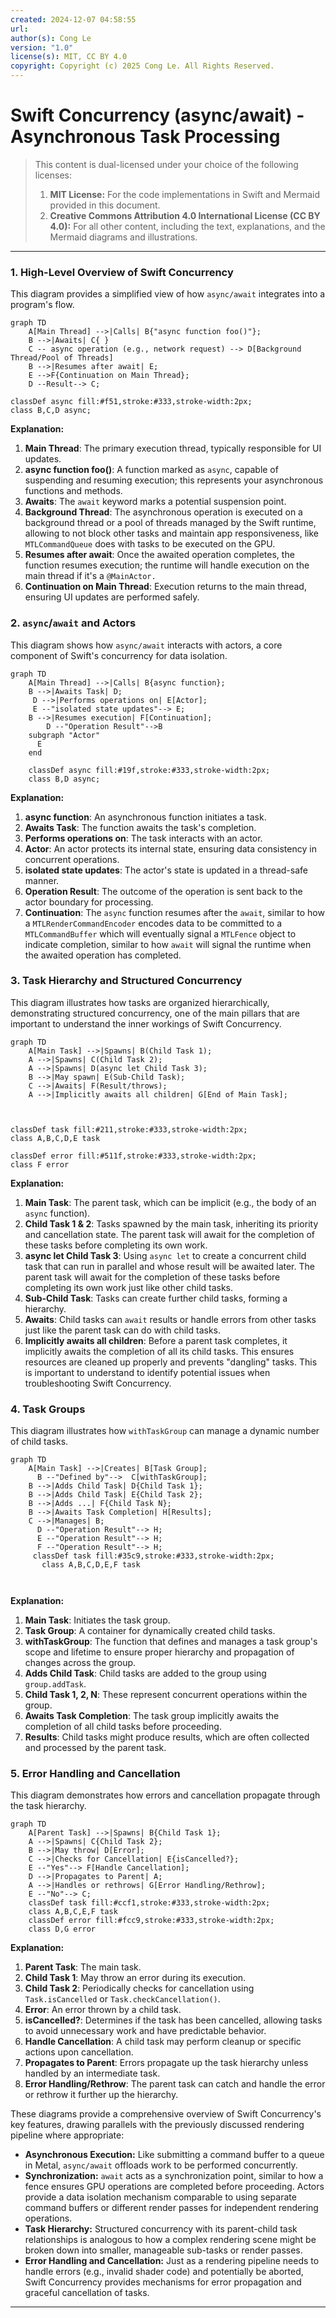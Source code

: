 ```yaml
---
created: 2024-12-07 04:58:55
url:
author(s): Cong Le
version: "1.0"
license(s): MIT, CC BY 4.0
copyright: Copyright (c) 2025 Cong Le. All Rights Reserved.
---
```


# Swift Concurrency (async/await) - Asynchronous Task Processing
> This content is dual-licensed under your choice of the following licenses:
> 1.  **MIT License:** For the code implementations in Swift and Mermaid provided in this document.
> 2.  **Creative Commons Attribution 4.0 International License (CC BY 4.0):** For all other content, including the text, explanations, and the Mermaid diagrams and illustrations.

---

### 1. High-Level Overview of Swift Concurrency

This diagram provides a simplified view of how `async/await` integrates into a program's flow.

```mermaid
graph TD
    A[Main Thread] -->|Calls| B{"async function foo()"};
    B -->|Awaits| C{ }
    C -- async operation (e.g., network request) --> D[Background Thread/Pool of Threads]
    B -->|Resumes after await| E;
    E -->F{Continuation on Main Thread};
    D --Result--> C;
  
classDef async fill:#f51,stroke:#333,stroke-width:2px;
class B,C,D async;

```

**Explanation:**

1. **Main Thread**: The primary execution thread, typically responsible for UI updates.
2. **async function foo()**: A function marked as `async`, capable of suspending and resuming execution; this represents your asynchronous functions and methods.
3. **Awaits**: The `await` keyword marks a potential suspension point.
4. **Background Thread**: The asynchronous operation is executed on a background thread or a pool of threads managed by the Swift runtime, allowing to not block other tasks and maintain app responsiveness, like `MTLCommandQueue` does with tasks to be executed on the GPU.
5. **Resumes after await**: Once the awaited operation completes, the function resumes execution; the runtime will handle execution on the main thread if it's a `@MainActor.`
6. **Continuation on Main Thread**: Execution returns to the main thread, ensuring UI updates are performed safely.

### 2. `async`/`await` and Actors

This diagram shows how `async/await` interacts with actors, a core component of Swift's concurrency for data isolation.

```mermaid
graph TD
    A[Main Thread] -->|Calls| B{async function};
    B -->|Awaits Task| D;
     D -->|Performs operations on| E[Actor];
     E --"isolated state updates"--> E;
    B -->|Resumes execution| F[Continuation];
        D --"Operation Result"-->B
    subgraph "Actor"
      E
    end

    classDef async fill:#19f,stroke:#333,stroke-width:2px;
    class B,D async;

```

**Explanation:**

1. **async function**: An asynchronous function initiates a task.
2. **Awaits Task**: The function awaits the task's completion.
3. **Performs operations on**: The task interacts with an actor.
4. **Actor**: An actor protects its internal state, ensuring data consistency in concurrent operations.
5. **isolated state updates**: The actor's state is updated in a thread-safe manner.
6. **Operation Result**: The outcome of the operation is sent back to the actor boundary for processing.
7. **Continuation**: The `async` function resumes after the `await`, similar to how a `MTLRenderCommandEncoder` encodes data to be committed to a `MTLCommandBuffer` which will eventually signal a `MTLFence` object to indicate completion, similar to how `await` will signal the runtime when the awaited operation has completed.

### 3. Task Hierarchy and Structured Concurrency

This diagram illustrates how tasks are organized hierarchically, demonstrating structured concurrency, one of the main pillars that are important to understand the inner workings of Swift Concurrency.

```mermaid
graph TD
    A[Main Task] -->|Spawns| B(Child Task 1);
    A -->|Spawns| C(Child Task 2);
    A -->|Spawns| D(async let Child Task 3);
    B -->|May spawn| E(Sub-Child Task);
    C -->|Awaits| F(Result/throws);
    A -->|Implicitly awaits all children| G[End of Main Task];
     
    
    
classDef task fill:#211,stroke:#333,stroke-width:2px;
class A,B,C,D,E task

classDef error fill:#511f,stroke:#333,stroke-width:2px;
class F error

```

**Explanation:**

1. **Main Task**: The parent task, which can be implicit (e.g., the body of an `async` function).
2. **Child Task 1 & 2**: Tasks spawned by the main task, inheriting its priority and cancellation state. The parent task will await for the completion of these tasks before completing its own work.
3. **async let Child Task 3**:  Using `async let` to create a concurrent child task that can run in parallel and whose result will be awaited later. The parent task will await for the completion of these tasks before completing its own work just like other child tasks.
4. **Sub-Child Task**: Tasks can create further child tasks, forming a hierarchy.
5. **Awaits**: Child tasks can `await` results or handle errors from other tasks just like the parent task can do with child tasks.
6. **Implicitly awaits all children**: Before a parent task completes, it implicitly awaits the completion of all its child tasks. This ensures resources are cleaned up properly and prevents "dangling" tasks. This is important to understand to identify potential issues when troubleshooting Swift Concurrency.

### 4. Task Groups

This diagram illustrates how `withTaskGroup` can manage a dynamic number of child tasks.

```mermaid
graph TD
    A[Main Task] -->|Creates| B[Task Group];
      B --"Defined by"-->  C[withTaskGroup];
    B -->|Adds Child Task| D{Child Task 1};
    B -->|Adds Child Task| E{Child Task 2};
    B -->|Adds ...| F{Child Task N};
    B -->|Awaits Task Completion| H[Results];
    C -->|Manages| B;
      D --"Operation Result"--> H;
      E --"Operation Result"--> H;
      F --"Operation Result"--> H;
     classDef task fill:#35c9,stroke:#333,stroke-width:2px;
       class A,B,C,D,E,F task

   
```

**Explanation:**

1. **Main Task**: Initiates the task group.
2. **Task Group**: A container for dynamically created child tasks.
3. **withTaskGroup**: The function that defines and manages a task group's scope and lifetime to ensure proper hierarchy and propagation of changes across the group.
4. **Adds Child Task**: Child tasks are added to the group using `group.addTask`.
5. **Child Task 1, 2, N**: These represent concurrent operations within the group.
6. **Awaits Task Completion**: The task group implicitly awaits the completion of all child tasks before proceeding.
7. **Results**: Child tasks might produce results, which are often collected and processed by the parent task.

### 5. Error Handling and Cancellation

This diagram demonstrates how errors and cancellation propagate through the task hierarchy.

```mermaid
graph TD
    A[Parent Task] -->|Spawns| B{Child Task 1};
    A -->|Spawns| C{Child Task 2};
    B -->|May throw| D[Error];
    C -->|Checks for Cancellation| E{isCancelled?};
    E --"Yes"--> F[Handle Cancellation];
    D -->|Propagates to Parent| A;
    A -->|Handles or rethrows| G[Error Handling/Rethrow];
    E --"No"--> C;
    classDef task fill:#ccf1,stroke:#333,stroke-width:2px;
    class A,B,C,E,F task
    classDef error fill:#fcc9,stroke:#333,stroke-width:2px;
    class D,G error

```

**Explanation:**

1. **Parent Task**: The main task.
2. **Child Task 1**: May throw an error during its execution.
3. **Child Task 2**: Periodically checks for cancellation using `Task.isCancelled` or `Task.checkCancellation()`.
4. **Error**: An error thrown by a child task.
5. **isCancelled?**: Determines if the task has been cancelled, allowing tasks to avoid unnecessary work and have predictable behavior.
6. **Handle Cancellation**: A child task may perform cleanup or specific actions upon cancellation.
7. **Propagates to Parent**: Errors propagate up the task hierarchy unless handled by an intermediate task.
8. **Error Handling/Rethrow**: The parent task can catch and handle the error or rethrow it further up the hierarchy.

These diagrams provide a comprehensive overview of Swift Concurrency's key features, drawing parallels with the previously discussed rendering pipeline where appropriate:

*   **Asynchronous Execution:** Like submitting a command buffer to a queue in Metal, `async/await` offloads work to be performed concurrently.
*   **Synchronization:** `await` acts as a synchronization point, similar to how a fence ensures GPU operations are completed before proceeding. Actors provide a data isolation mechanism comparable to using separate command buffers or different render passes for independent rendering operations.
*   **Task Hierarchy:** Structured concurrency with its parent-child task relationships is analogous to how a complex rendering scene might be broken down into smaller, manageable sub-tasks or render passes.
*   **Error Handling and Cancellation:** Just as a rendering pipeline needs to handle errors (e.g., invalid shader code) and potentially be aborted, Swift Concurrency provides mechanisms for error propagation and graceful cancellation of tasks.

---

